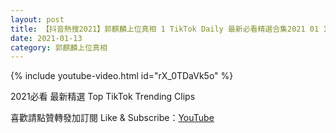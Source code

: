 ```yaml
---
layout: post
title: 【抖音熱搜2021】郭麒麟上位真相 1 TikTok Daily 最新必看精選合集2021 01 13
date: 2021-01-13
category: 郭麒麟上位真相
---
```


{% include youtube-video.html id="rX_0TDaVk5o" %}

2021必看 最新精選 Top TikTok Trending Clips

喜歡請點贊轉發加訂閱 Like & Subscribe：[YouTube](https://www.youtube.com/channel/UCAoR7VcanIPd04uEq_GIylA/videos)

